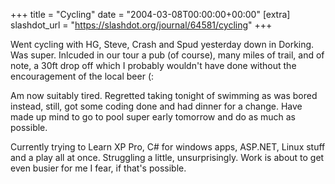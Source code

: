 +++
title = "Cycling"
date = "2004-03-08T00:00:00+00:00"
[extra]
slashdot_url = "https://slashdot.org/journal/64581/cycling"
+++

<p>Went cycling with HG, Steve, Crash and Spud yesterday down in Dorking. Was super. Inlcuded in our tour a pub (of course), many miles of trail, and of note, a 30ft drop off which I probably wouldn't have done without the encouragement of the local beer (:</p>
<p>Am now suitably tired. Regretted taking tonight of swimming as was bored instead, still, got some coding done and had dinner for a change. Have made up mind to go to pool super early tomorrow and do as much as possible.</p>
<p>Currently trying to Learn XP Pro, C# for windows apps, ASP.NET, Linux stuff and a play all at once. Struggling a little, unsurprisingly. Work is about to get even busier for me I fear, if that's possible.</p>

